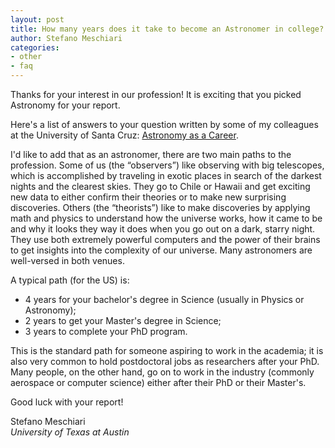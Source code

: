 ```yaml
---
layout: post
title: How many years does it take to become an Astronomer in college? Does one need a doctoral degree?
author: Stefano Meschiari
categories:
- other
- faq
---
```


Thanks for your interest in our profession! It is exciting that you picked Astronomy for your report.

Here's a list of answers to your question written by some of my colleagues at the University of Santa Cruz: [Astronomy as a Career](http://www.ucolick.org/~mountain/AAA/aaa_old/astronomer.html).

I'd like to add that as an astronomer, there are two main paths to the profession. Some of us (the “observers”) like observing with big telescopes, which is accomplished by traveling in exotic places in search of the darkest nights and the clearest skies. They go to Chile or Hawaii and get exciting new data to either confirm their theories or to make new surprising discoveries. Others (the “theorists”) like to make discoveries by applying math and physics to understand how the universe works, how it came to be and why it looks they way it does when you go out on a dark, starry night. They use both extremely powerful computers and the power of their brains to get insights into the complexity of our universe. Many astronomers are well-versed in both venues.

A typical path (for the US) is:

* 4 years for your bachelor's degree in Science (usually in Physics or Astronomy);
* 2 years to get your Master's degree in Science;
* 3 years to complete your PhD program.

This is the standard path for someone aspiring to work in the academia; it is also very common to hold postdoctoral jobs as researchers after your PhD. Many people, on the other hand, go on to work in the industry (commonly aerospace or computer science) either after their PhD or their Master's.

Good luck with your report!

Stefano Meschiari<br>
*University of Texas at Austin*
